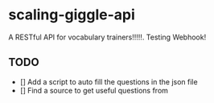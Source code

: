# scaling-giggle-api

A RESTful API for vocabulary trainers!!!!!.
Testing Webhook!

## TODO

- [] Add a script to auto fill the questions in the json file
- [] Find a source to get useful questions from
